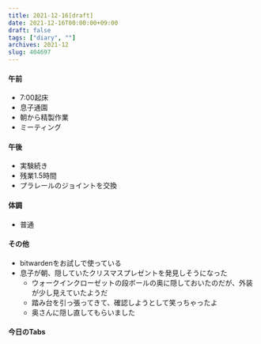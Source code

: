 ```yaml
---
title: 2021-12-16[draft]
date: 2021-12-16T00:00:00+09:00
draft: false
tags: ["diary", ""]
archives: 2021-12
slug: 404697
---
```

#### 午前
- 7:00起床
- 息子通園
- 朝から精製作業
- ミーティング
#### 午後
- 実験続き
- 残業1.5時間
- プラレールのジョイントを交換
#### 体調
- 普通
#### その他
- bitwardenをお試しで使っている
- 息子が朝、隠していたクリスマスプレゼントを発見しそうになった
  - ウォークインクローゼットの段ボールの奥に隠しておいたのだが、外装が少し見えていたようだ
  - 踏み台を引っ張ってきて、確認しようとして笑っちゃったよ
  - 奥さんに隠し直してもらいました
#### 今日のTabs